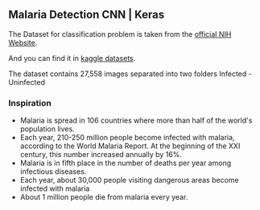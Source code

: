 ## Malaria Detection CNN | Keras

The Dataset for classification problem is taken from the [official NIH Website](https://ceb.nlm.nih.gov/repositories/malaria-datasets/).

And you can find it in [kaggle datasets](https://www.kaggle.com/iarunava/cell-images-for-detecting-malaria).

The dataset contains 27,558 images separated into two folders Infected - Uninfected

### Inspiration

- Malaria is spread in 106 countries where more than half of the world's population lives.
- Each year, 210-250 million people become infected with malaria, according to the World Malaria Report. At the beginning of the XXI century, this number increased annually by 16%.
- Malaria is in fifth place in the number of deaths per year among infectious diseases.
- Each year, about 30,000 people visiting dangerous areas become infected with malaria
- About 1 million people die from malaria every year.
